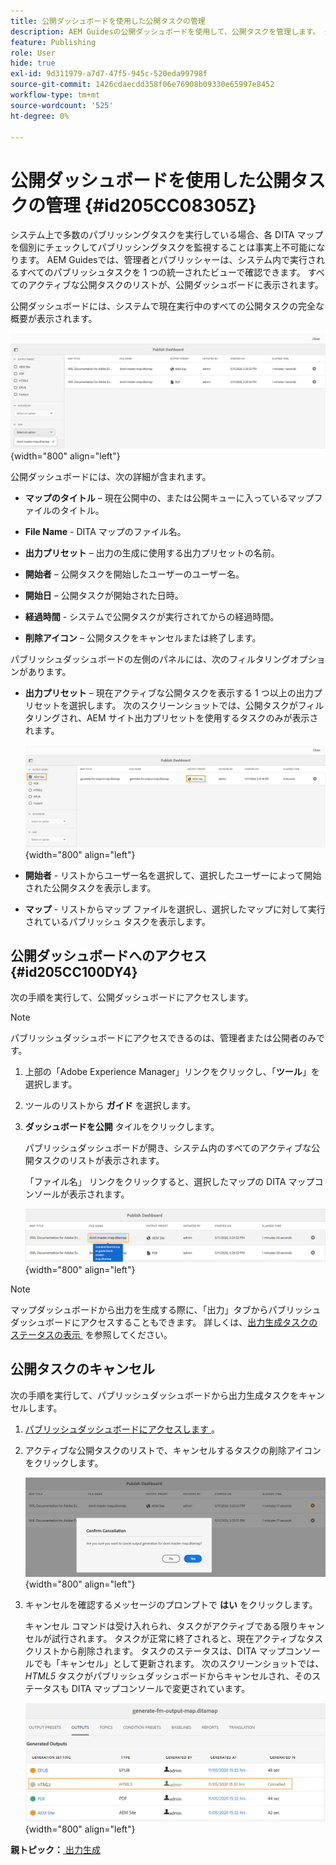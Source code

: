 ```yaml
---
title: 公開ダッシュボードを使用した公開タスクの管理
description: AEM Guidesの公開ダッシュボードを使用して、公開タスクを管理します。 公開ダッシュボードにアクセスし、公開タスクをキャンセルする方法を理解している。
feature: Publishing
role: User
hide: true
exl-id: 9d311979-a7d7-47f5-945c-520eda99798f
source-git-commit: 1426cdaecdd358f06e76908b09330e65997e8452
workflow-type: tm+mt
source-wordcount: '525'
ht-degree: 0%

---
```


# 公開ダッシュボードを使用した公開タスクの管理 {#id205CC08305Z}

システム上で多数のパブリッシングタスクを実行している場合、各 DITA マップを個別にチェックしてパブリッシングタスクを監視することは事実上不可能になります。 AEM Guidesでは、管理者とパブリッシャーは、システム内で実行されるすべてのパブリッシュタスクを 1 つの統一されたビューで確認できます。 すべてのアクティブな公開タスクのリストが、公開ダッシュボードに表示されます。

公開ダッシュボードには、システムで現在実行中のすべての公開タスクの完全な概要が表示されます。

![](images/publish-dashboard.png){width="800" align="left"}

公開ダッシュボードには、次の詳細が含まれます。

- **マップのタイトル** – 現在公開中の、または公開キューに入っているマップファイルのタイトル。

- **File Name** - DITA マップのファイル名。

- **出力プリセット** – 出力の生成に使用する出力プリセットの名前。

- **開始者** – 公開タスクを開始したユーザーのユーザー名。

- **開始日** – 公開タスクが開始された日時。

- **経過時間** - システムで公開タスクが実行されてからの経過時間。

- **削除アイコン** – 公開タスクをキャンセルまたは終了します。

パブリッシュダッシュボードの左側のパネルには、次のフィルタリングオプションがあります。

- **出力プリセット** – 現在アクティブな公開タスクを表示する 1 つ以上の出力プリセットを選択します。 次のスクリーンショットでは、公開タスクがフィルタリングされ、AEM サイト出力プリセットを使用するタスクのみが表示されます。

  ![](images/publish-dashboard-preset-filter.png){width="800" align="left"}

- **開始者** - リストからユーザー名を選択して、選択したユーザーによって開始された公開タスクを表示します。

- **マップ** - リストからマップ ファイルを選択し、選択したマップに対して実行されているパブリッシュ タスクを表示します。

## 公開ダッシュボードへのアクセス {#id205CC100DY4}

次の手順を実行して、公開ダッシュボードにアクセスします。

>[!NOTE]
>
> パブリッシュダッシュボードにアクセスできるのは、管理者または公開者のみです。

1. 上部の「Adobe Experience Manager」リンクをクリックし、「**ツール**」を選択します。

1. ツールのリストから **ガイド** を選択します。

1. **ダッシュボードを公開** タイルをクリックします。

   パブリッシュダッシュボードが開き、システム内のすべてのアクティブな公開タスクのリストが表示されます。

   「ファイル名」 リンクをクリックすると、選択したマップの DITA マップコンソールが表示されます。

   ![](images/publish-dashboard-click-filename-link.png){width="800" align="left"}


>[!NOTE]
>
> マップダッシュボードから出力を生成する際に、「出力」タブからパブリッシュダッシュボードにアクセスすることもできます。 詳しくは、[&#x200B; 出力生成タスクのステータスの表示 &#x200B;](generate-output-for-a-dita-map.md#viewing_output_history) を参照してください。

## 公開タスクのキャンセル

次の手順を実行して、パブリッシュダッシュボードから出力生成タスクをキャンセルします。

1. [&#x200B; パブリッシュダッシュボードにアクセスします &#x200B;](#id205CC100DY4)。

1. アクティブな公開タスクのリストで、キャンセルするタスクの削除アイコンをクリックします。

   ![](images/publish-dashboard-cancel-task.png){width="800" align="left"}

1. キャンセルを確認するメッセージのプロンプトで **はい** をクリックします。

   キャンセル コマンドは受け入れられ、タスクがアクティブである限りキャンセルが試行されます。 タスクが正常に終了されると、現在アクティブなタスクリストから削除されます。 タスクのステータスは、DITA マップコンソールでも「キャンセル」として更新されます。 次のスクリーンショットでは、*HTML5* タスクがパブリッシュダッシュボードからキャンセルされ、そのステータスも DITA マップコンソールで変更されています。

   ![](images/cancelled-output-task.png){width="800" align="left"}


**親トピック：**&#x200B;[&#x200B; 出力生成 &#x200B;](generate-output.md)
